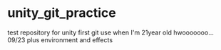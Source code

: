 # unity_git_practice
test repository for unity
first git use when I'm 21year old hwooooooo...
09/23 plus environment and effects
